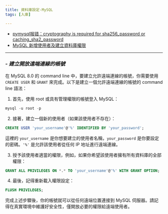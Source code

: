 ```yaml
---
title: 資料庫設定-MySQL
tags: [入庫]

---
```


- [pymysql报错：cryptography is required for sha256_password or caching_sha2_password](https://blog.csdn.net/MK_chan/article/details/89390368)
- [MySQL 新增使用者及建立資料庫權限](https://www.ltsplus.com/mysql/mysql-add-new-users-databases-privileges)

---

### *- 建立開放遠端連線的帳號*

在 MySQL 8.0 的 command line 中，要建立允許遠端連線的帳號，你需要使用 `CREATE USER` 和 `GRANT` 來完成。以下是建立一個允許遠端連線的帳號的 command line 語法：

1. 首先，使用 root 或具有管理權限的帳號登入 MySQL：

```sql
mysql -u root -p
```

2. 接著，建立一個新的使用者（如果該使用者不存在）：

```sql
CREATE USER 'your_username'@'%' IDENTIFIED BY 'your_password';
```

這裡的 `your_username` 是你想要建立的使用者名稱，`your_password` 是你要設定的密碼。`'%'` 是允許該使用者從任何 IP 地址進行遠端連線。

3. 授予該使用者適當的權限，例如，如果你希望該使用者擁有所有資料庫的全部權限：

```sql
GRANT ALL PRIVILEGES ON *.* TO 'your_username'@'%' WITH GRANT OPTION;
```

4. 最後，記得重新載入權限設定：

```sql
FLUSH PRIVILEGES;
```

完成上述步驟後，你的帳號就可以從任何遠端位置連接到 MySQL 伺服器。請記得在真實環境中維護好安全性，僅開放必要的權限給遠端使用者。
